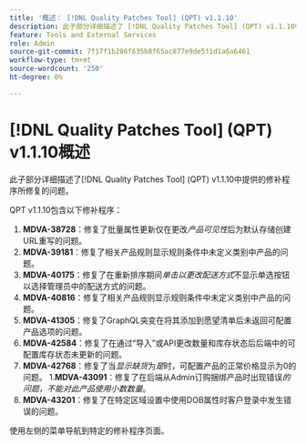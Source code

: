 ```yaml
---
title: '概述： [!DNL Quality Patches Tool] (QPT) v1.1.10'
description: 此子部分详细描述了 [!DNL Quality Patches Tool] (QPT) v1.1.10中提供的修补程序所修复的问题。
feature: Tools and External Services
role: Admin
source-git-commit: 7f17f1b286f635b8f65ac877e9de5f1d1a6a6461
workflow-type: tm+mt
source-wordcount: '250'
ht-degree: 0%

---
```


# [!DNL Quality Patches Tool] (QPT) v1.1.10概述

此子部分详细描述了[!DNL Quality Patches Tool] (QPT) v1.1.10中提供的修补程序所修复的问题。

QPT v1.1.10包含以下修补程序：

1. **MDVA-38728**：修复了批量属性更新仅在更改&#x200B;*产品可见性*&#x200B;后为默认存储创建URL重写的问题。
1. **MDVA-39181**：修复了相关产品规则显示规则条件中未定义类别中产品的问题。
1. **MDVA-40175**：修复了在重新排序期间&#x200B;*单击以更改配送方式*&#x200B;不显示单选按钮以选择管理员中的配送方式的问题。
1. **MDVA-40816**：修复了相关产品规则显示规则条件中未定义类别中产品的问题。
1. **MDVA-41305**：修复了GraphQL突变在将其添加到愿望清单后未返回可配置产品选项的问题。
1. **MDVA-42584**：修复了在通过“导入”或API更改数量和库存状态后后端中的可配置库存状态未更新的问题。
1. **MDVA-42768**：修复了当&#x200B;*显示缺货*&#x200B;为&#x200B;*是*时，可配置产品的正常价格显示为0的问题。
1.**MDVA-43091**：修复了在后端从Admin订购捆绑产品时出现错误&#x200B;*的问题，不能对此产品使用小数数量*。
1. **MDVA-43201**：修复了在特定区域设置中使用DOB属性时客户登录中发生错误的问题。

使用左侧的菜单导航到特定的修补程序页面。
